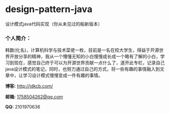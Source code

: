# design-pattern-java
设计模式java代码实现（你从未见过的船新版本）



### 个人简介：



韩数(化名)，计算机科学与技术菜佬一枚，目前是一名在校大学生，得益于开源世界开放分享的精神，我从一个懵懂无知的小白慢慢成长成一个略有了解的小白，学习到现在，感觉自己终于可以为开源世界贡献一点什么了，遂开此专栏，记录自己java设计模式的笔记，同时，也努力通过自己的方式，将一些有趣的事情融入到文章中，让学习设计模式慢慢变成一件有趣的事情。

**博客:** http://jdkcb.com/

**邮箱:**  1758504262@qq.com

**QQ:**   2101970636





